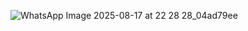 ![WhatsApp Image 2025-08-17 at 22 28 28_04ad79ee](https://github.com/user-attachments/assets/90b76645-9c4e-4b4c-8ce2-759b77b83642)
